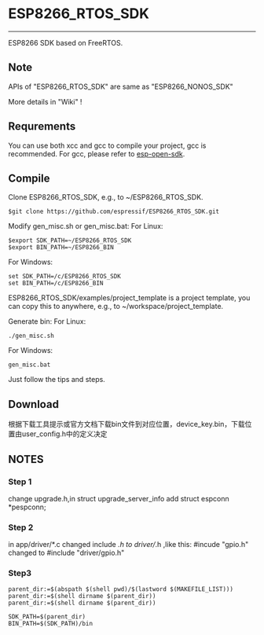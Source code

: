 # ESP8266_RTOS_SDK #

----------

ESP8266 SDK based on FreeRTOS.
   
## Note ##

APIs of "ESP8266_RTOS_SDK" are same as "ESP8266_NONOS_SDK"

More details in "Wiki" !

## Requrements ##

You can use both xcc and gcc to compile your project, gcc is recommended.
For gcc, please refer to [esp-open-sdk](https://github.com/pfalcon/esp-open-sdk).

  
## Compile ##

Clone ESP8266_RTOS_SDK, e.g., to ~/ESP8266_RTOS_SDK.

    $git clone https://github.com/espressif/ESP8266_RTOS_SDK.git

Modify gen_misc.sh or gen_misc.bat:
For Linux:

    $export SDK_PATH=~/ESP8266_RTOS_SDK
    $export BIN_PATH=~/ESP8266_BIN

For Windows:

    set SDK_PATH=/c/ESP8266_RTOS_SDK
    set BIN_PATH=/c/ESP8266_BIN

ESP8266_RTOS_SDK/examples/project_template is a project template, you can copy this to anywhere, e.g., to ~/workspace/project_template.

Generate bin: 
For Linux:

    ./gen_misc.sh

For Windows:

    gen_misc.bat
   
Just follow the tips and steps.

## Download ##

根据下载工具提示或官方文档下载bin文件到对应位置，device_key.bin，下载位置由user_config.h中的定义决定




## NOTES ##



### Step 1

change upgrade.h,in struct upgrade_server_info add
    struct espconn *pespconn;


### Step 2

in app/driver/*.c changed include *.h to driver/*.h ,like this:
    #incude "gpio.h" changed to #include "driver/gpio.h"

### Step3 ###

    parent_dir:=$(abspath $(shell pwd)/$(lastword $(MAKEFILE_LIST)))
    parent_dir:=$(shell dirname $(parent_dir))
    parent_dir:=$(shell dirname $(parent_dir))
    
    SDK_PATH=$(parent_dir)
    BIN_PATH=$(SDK_PATH)/bin



